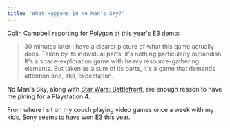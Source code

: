 ```yaml
---
title: "What Happens in No Man's Sky?"
---
```

<p><a href="https://www.polygon.com/2015/6/16/8790505/no-mans-sky-preview-e3">Colin Campbell reporting for Polygon at this year's E3 demo</a>:</p>
<blockquote><p>
  30 minutes later I have a clearer picture of what this game actually does. Taken by its individual parts, it's nothing particularly outlandish. It's a space-exploration game with heavy resource-gathering elements. But taken as a sum of its parts, it's a game that demands attention and, still, expectation.
</p></blockquote>
<p>No Man's Sky, along with <a href="https://www.theverge.com/2015/6/15/8779893/star-wars-battlefront-gameplay-e3-2015">Star Wars: Battlefront</a>, are enough reason to have me pining for a Playstation 4.</p>
<p>From where I sit on my couch playing video games once a week with my kids, Sony seems to have won E3 this year.</p>
